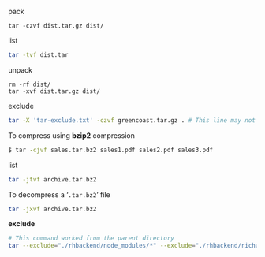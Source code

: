 pack
```
tar -czvf dist.tar.gz dist/
```

list
```sh
tar -tvf dist.tar
```
unpack
```
rm -rf dist/
tar -xvf dist.tar.gz dist/
```

exclude
```sh
tar -X 'tar-exclude.txt' -czvf greencoast.tar.gz . # This line may not work

```

To compress using **bzip2** compression
```sh
$ tar -cjvf sales.tar.bz2 sales1.pdf sales2.pdf sales3.pdf
```

list
```sh
tar -jtvf archive.tar.bz2
```

To decompress a ‘`.tar.bz2`’ file 
```sh
tar -jxvf archive.tar.bz2

```

**exclude**
```sh
# This command worked from the parent directory 
tar --exclude="./rhbackend/node_modules/*" --exclude="./rhbackend/richardhaskell/.git/*" -jcvf richardhaskell.tar.bz2 ./rhbackend index.html;

```

